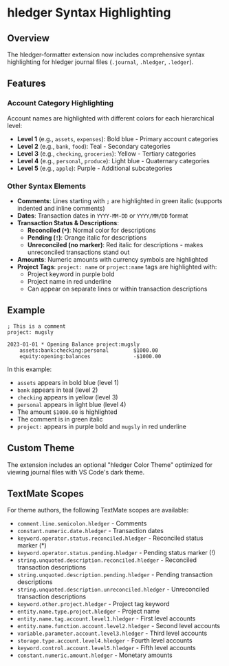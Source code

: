 # hledger Syntax Highlighting

## Overview
The hledger-formatter extension now includes comprehensive syntax highlighting for hledger journal files (`.journal`, `.hledger`, `.ledger`).

## Features

### Account Category Highlighting
Account names are highlighted with different colors for each hierarchical level:
- **Level 1** (e.g., `assets`, `expenses`): Bold blue - Primary account categories
- **Level 2** (e.g., `bank`, `food`): Teal - Secondary categories  
- **Level 3** (e.g., `checking`, `groceries`): Yellow - Tertiary categories
- **Level 4** (e.g., `personal`, `produce`): Light blue - Quaternary categories
- **Level 5** (e.g., `apple`): Purple - Additional subcategories

### Other Syntax Elements
- **Comments**: Lines starting with `;` are highlighted in green italic (supports indented and inline comments)
- **Dates**: Transaction dates in `YYYY-MM-DD` or `YYYY/MM/DD` format
- **Transaction Status & Descriptions**:
  - **Reconciled (`*`)**: Normal color for descriptions
  - **Pending (`!`)**: Orange italic for descriptions  
  - **Unreconciled (no marker)**: Red italic for descriptions - makes unreconciled transactions stand out
- **Amounts**: Numeric amounts with currency symbols are highlighted
- **Project Tags**: `project: name` or `project:name` tags are highlighted with:
  - Project keyword in purple bold
  - Project name in red underline
  - Can appear on separate lines or within transaction descriptions

## Example
```hledger
; This is a comment
project: mugsly

2023-01-01 * Opening Balance project:mugsly
    assets:bank:checking:personal        $1000.00
    equity:opening:balances              -$1000.00
```

In this example:
- `assets` appears in bold blue (level 1)
- `bank` appears in teal (level 2)  
- `checking` appears in yellow (level 3)
- `personal` appears in light blue (level 4)
- The amount `$1000.00` is highlighted
- The comment is in green italic
- `project:` appears in purple bold and `mugsly` in red underline

## Custom Theme
The extension includes an optional "hledger Color Theme" optimized for viewing journal files with VS Code's dark theme.

## TextMate Scopes
For theme authors, the following TextMate scopes are available:
- `comment.line.semicolon.hledger` - Comments
- `constant.numeric.date.hledger` - Transaction dates
- `keyword.operator.status.reconciled.hledger` - Reconciled status marker (*)
- `keyword.operator.status.pending.hledger` - Pending status marker (!)
- `string.unquoted.description.reconciled.hledger` - Reconciled transaction descriptions
- `string.unquoted.description.pending.hledger` - Pending transaction descriptions
- `string.unquoted.description.unreconciled.hledger` - Unreconciled transaction descriptions
- `keyword.other.project.hledger` - Project tag keyword
- `entity.name.type.project.hledger` - Project name
- `entity.name.tag.account.level1.hledger` - First level accounts
- `entity.name.function.account.level2.hledger` - Second level accounts
- `variable.parameter.account.level3.hledger` - Third level accounts
- `storage.type.account.level4.hledger` - Fourth level accounts
- `keyword.control.account.level5.hledger` - Fifth level accounts
- `constant.numeric.amount.hledger` - Monetary amounts